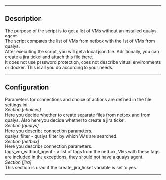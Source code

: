 ***
## Description
The purpose of the script is to get a list of VMs without an installed qualys agent.  
The script compares the list of VMs from netbox with the list of VMs from qualys.  
After executing the script, you will get a local json file. Additionally, you can create a jira ticket and attach this file there.  
It does not use password protection, does not describe virtual environments or docker. This is all you do according to your needs.  
***
## Configuration
Parameters for connections and choice of actions are defined in the file settings.ini.  
*Section [choices]*  
Here you decide whether to create separate files from netbox and from qualys. Also here you decide whether to create a jira ticket.  
*Section [qualys]*  
Here you describe connection parameters.  
qualys_filter - qualys filter by which VMs are searched.  
*Section [netbox]*  
Here you describe connection parameters.  
tags_vm_without_agent - a list of tags from the netbox, VMs with these tags are included in the exceptions, they should not have a qualys agent.  
*Section [jira]*  
This section is used if the create_jira_ticket variable is set to yes.  
***
